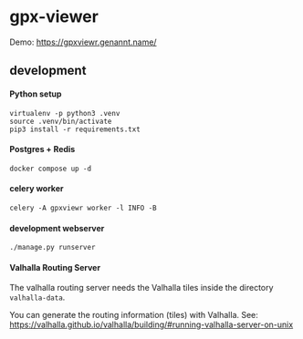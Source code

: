 # gpx-viewer


Demo: https://gpxviewr.genannt.name/


## development

#### Python setup

```
virtualenv -p python3 .venv
source .venv/bin/activate
pip3 install -r requirements.txt
```

#### Postgres + Redis
```
docker compose up -d
```

#### celery worker
```
celery -A gpxviewr worker -l INFO -B
```

#### development webserver
```
./manage.py runserver
```

#### Valhalla Routing Server

The valhalla routing server needs the Valhalla tiles inside the directory `valhalla-data`.

You can generate the routing information (tiles) with Valhalla.
See: https://valhalla.github.io/valhalla/building/#running-valhalla-server-on-unix